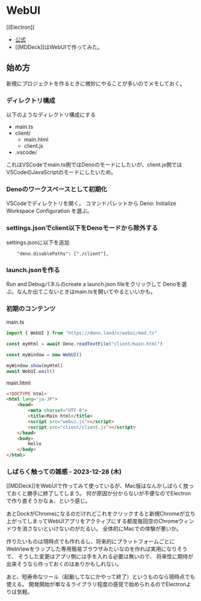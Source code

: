 # WebUI

[[Electron]]

- [公式](https://webui.me/)
- [[MDDeck]]はWebUIで作ってみた。

## 始め方

新規にプロジェクトを作るときに微妙にやることが多いのでメモしておく。

### ディレクトリ構成

以下のようなディレクトリ構成にする

- main.ts
- client/
    - main.html
    - client.js
- .vscode/

これはVSCodeでmain.ts側ではDenoのモードにしたいが、client.js側ではVSCodeのJavaScriptのモードにしたいため。

### Denoのワークスペースとして初期化

VSCodeでディレクトリを開く。
コマンドパレットから Deno: Initialize Workspace Configuration を選ぶ。

### settings.jsonでclient以下をDenoモードから除外する

settings.jsonに以下を追加

```
    "deno.disablePaths": ["./client"],
```

### launch.jsonを作る

Run and Debugパネルのcreate a launch.json fileをクリックして Denoを選ぶ。なんか出てこないときはmain.tsを開いてやるといいかも。


### 初期のコンテンツ

main.ts

```javascript
import { WebUI } from "https://deno.land/x/webui/mod.ts"

const myHtml = await Deno.readTextFile("client/main.html")

const myWindow = new WebUI()

myWindow.show(myHtml)
await WebUI.wait()
```

main.html

```html
<!DOCTYPE html>
<html lang="ja-JP">
    <head>
        <meta charset="UTF-8">
        <title>Main html</title>
        <script src="webui.js"></script>
        <script src="client/client.js"></script>
    </head>
    <body>
        Hello
    </body>
</html>
```

### しばらく触っての雑感 - 2023-12-28 (木)

[[MDDeck]]をWebUIで作ってみて使っているが、Mac版はなんかしばらく放っておくと勝手に終了してしまう。
何が原因か分からないが不便なのでElectronで作り直そうかなぁ、という感じ。

あとDockがChromeになるのだけれどこれをクリックすると新規Chromeが立ち上がってしまってWebUIアプリをアクティブにする都度毎回空のChromeウィンドウを消さないといけないのがだるい。
全体的にMacでの体験が悪いか。

作りたいものは現時点でも作れるし、将来的にプラットフォームごとにWebViewをラップした専用簡易ブラウザみたいなのを作れば実用になりそうで、
そうした変更はアプリ側には手を入れる必要は無いので、
将来性に期待が出来そうなら作っておくのはありかもしれない。

あと、短寿命なツール（起動してなにかやって終了）というものなら現時点でも使える。
開発開始が単なるライブラリ程度の感覚で始められるのでElectronよりは気軽。